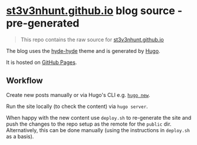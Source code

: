 # [st3v3nhunt.github.io](https://st3v3nhunt.github.io/) blog source - pre-generated

> This repo contains the raw source for
  [st3v3nhunt.github.io](https://st3v3nhunt.github.io)

The blog uses the [hyde-hyde](https://themes.gohugo.io/hyde-hyde/) theme and is
generated by [Hugo](https://gohugo.io/).

It is hosted on [GitHub Pages](https://pages.github.com/).

## Workflow

Create new posts manually or via Hugo's CLI e.g.
[`hugo new`](https://gohugo.io/commands/hugo_new/).

Run the site locally (to check the content) via `hugo server`.

When happy with the new content use `deploy.sh` to re-generate the site and
push the changes to the repo setup as the remote for the `public` dir.
Alternatively, this can be done manually (using the instructions in `deploy.sh`
as a basis).
